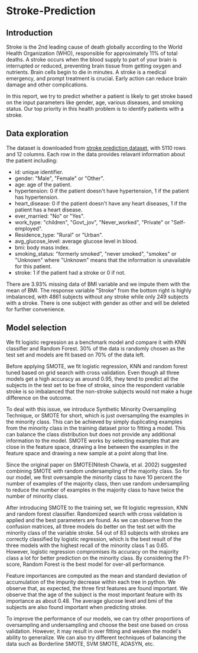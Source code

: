 # Stroke-Prediction

## Introduction

Stroke is the 2nd leading cause of death globally according to the World Health Organization (WHO), responsible for approximately 11\% of total deaths. A stroke occurs when the blood supply to part of your brain is interrupted or reduced, preventing brain tissue from getting oxygen and nutrients. Brain cells begin to die in minutes. A stroke is a medical emergency, and prompt treatment is crucial. Early action can reduce brain damage and other complications.

In this report, we try to predict whether a patient is likely to get stroke based on the input parameters like gender, age, various diseases, and smoking status. Our top priority in this health problem is to identify patients with a stroke.


## Data exploration


The dataset is downloaded from [stroke prediction dataset](https://www.kaggle.com/fedesoriano/stroke-prediction-dataset), with 5110 rows and 12 columns. Each row in the data provides relavant information about the patient including:

* id: unique identifier.
* gender: "Male", "Female" or "Other".
* age: age of the patient.
* hypertension: 0 if the patient doesn't have hypertension, 1 if the patient has hypertension.
* heart\_disease: 0 if the patient doesn't have any heart diseases, 1 if the patient has a heart disease.
* ever\_married: "No" or "Yes".
* work\_type: "children", "Govt\_jov", "Never\_worked", "Private" or "Self-employed".
* Residence\_type: "Rural" or "Urban".
* avg\_glucose\_level: average glucose level in blood.
* bmi: body mass index.
* smoking\_status: "formerly smoked", "never smoked", "smokes" or "Unknown" where "Unknown" means that the information is unavailable for this patient.
* stroke: 1 if the patient had a stroke or 0 if not.


There are 3.93\% missing data of BMI variable and we impute them with the mean of BMI.  The response variable "Stroke" from the bottom right is highly imbalanced, with 4861 subjects without any stroke while only 249 subjects with a stroke. There is one subject with gender as other and will be deleted for further convenience.

## Model selection

We fit logistic regression as a benchmark model and compare it with KNN classifier and Random Forest. 30\% of the data is randomly chosen as the test set and models are fit based on 70\% of the data left.

Before applying SMOTE, we fit logistic regression, KNN and random forest tuned based on grid search with cross validation. Even though all three models get a high accuracy as around 0.95, they tend to predict all the subjects in the test set to be free of stroke, since the respondent variable stroke is so imbalanced that the non-stroke subjects would not make a huge difference on the outcome.


To deal with this issue, we introduce Synthetic Minority Oversampling Technique, or SMOTE for short, which is just oversampling the examples in the minority class. This can be achieved by simply duplicating examples from the minority class in the training dataset prior to fitting a model. This can balance the class distribution but does not provide any additional information to the model. SMOTE works by selecting examples that are close in the feature space, drawing a line between the examples in the feature space and drawing a new sample at a point along that line.

Since the original paper on SMOTE(Nitesh Chawla, et al. 2002) suggested combining SMOTE with random undersampling of the majority class. So for our model, we first oversample the minority class to have 10 percent the number of examples of the majority class, then use random undersampling to reduce the number of examples in the majority class to have twice the number of minority class.

After introducing SMOTE to the training set, we fit logistic regression, KNN  and random forest classifier. Randomized search with cross validation is applied and the best parameters are found. As we can observe from the confusion matrices, all three models do better on the test set with the minority class of the variable stroke. 54 out of 83 subjects with strokes are correctly classified by logistic regression, which is the best result of the three models with the highest recall of the minority class 1 as 0.65. However, logistic regression compromises its accuracy on the majority class a lot for better prediction on the minority class. By considering the F1-score, Random Forest is the best model for over-all performance.

Feature importances are computed as the mean and standard deviation of accumulation of the impurity decrease within each tree in python. We observe that, as expected, the three first features are found important. We observe that the age of the subject is the most important feature with its importance as about 0.48. The average glucose level and bmi of the subjects are also found important when predicting stroke.


To improve the performance of our models, we can try other proportions of oversampling and undersampling and choose the best one based on cross validation. However, it may result in over fitting and weaken the model's ability to generalize. We can also try different techniques of balancing the data such as Borderline SMOTE, SVM SMOTE, ADASYN, etc.
